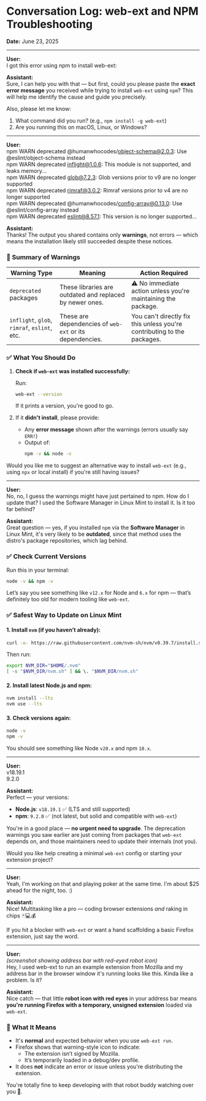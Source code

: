 # Conversation Log: web-ext and NPM Troubleshooting

**Date:** June 23, 2025

---

**User:**  
I got this error using npm to install web-ext:

**Assistant:**  
Sure, I can help you with that — but first, could you please paste the **exact error message** you received while trying to install `web-ext` using `npm`? This will help me identify the cause and guide you precisely.

Also, please let me know:
1. What command did you run? (e.g., `npm install -g web-ext`)
2. Are you running this on macOS, Linux, or Windows?

---

**User:**  
npm WARN deprecated @humanwhocodes/object-schema@2.0.3: Use @eslint/object-schema instead  
npm WARN deprecated inflight@1.0.6: This module is not supported, and leaks memory...  
npm WARN deprecated glob@7.2.3: Glob versions prior to v9 are no longer supported  
npm WARN deprecated rimraf@3.0.2: Rimraf versions prior to v4 are no longer supported  
npm WARN deprecated @humanwhocodes/config-array@0.13.0: Use @eslint/config-array instead  
npm WARN deprecated eslint@8.57.1: This version is no longer supported...

**Assistant:**  
Thanks! The output you shared contains only **warnings**, not errors — which means the installation likely still succeeded despite these notices.

### 🔎 Summary of Warnings

| Warning Type | Meaning | Action Required |
|--------------|---------|-----------------|
| `deprecated` packages | These libraries are outdated and replaced by newer ones. | ⚠️ No immediate action unless you're maintaining the package. |
| `inflight`, `glob`, `rimraf`, `eslint`, etc. | These are dependencies of `web-ext` or its dependencies. | You can't directly fix this unless you're contributing to the packages. |

### ✅ What You Should Do

1. **Check if `web-ext` was installed successfully:**

   Run:
   ```bash
   web-ext --version
   ```

   If it prints a version, you're good to go.

2. If it **didn't install**, please provide:
   - Any **error message** shown after the warnings (errors usually say `ERR!`)
   - Output of:
     ```bash
     npm -v && node -v
     ```

Would you like me to suggest an alternative way to install `web-ext` (e.g., using `npx` or local install) if you're still having issues?

---

**User:**  
No, no, I guess the warnings might have just pertained to npm. How do I update that? I used the Software Manager in Linux Mint to install it. Is it too far behind?

**Assistant:**  
Great question — yes, if you installed `npm` via the **Software Manager** in Linux Mint, it's very likely to be **outdated**, since that method uses the distro's package repositories, which lag behind.

### ✅ Check Current Versions

Run this in your terminal:

```bash
node -v && npm -v
```

Let’s say you see something like `v12.x` for Node and `6.x` for npm — that’s definitely too old for modern tooling like `web-ext`.

### ✅ Safest Way to Update on Linux Mint

#### 1. Install `nvm` (if you haven’t already):

```bash
curl -o- https://raw.githubusercontent.com/nvm-sh/nvm/v0.39.7/install.sh | bash
```

Then run:

```bash
export NVM_DIR="$HOME/.nvm"
[ -s "$NVM_DIR/nvm.sh" ] && \. "$NVM_DIR/nvm.sh"
```

#### 2. Install latest Node.js and npm:

```bash
nvm install --lts
nvm use --lts
```

#### 3. Check versions again:

```bash
node -v
npm -v
```

You should see something like Node `v20.x` and npm `10.x`.

---

**User:**  
v18.19.1  
9.2.0

**Assistant:**  
Perfect — your versions:

- **Node.js**: `v18.19.1` ✅ (LTS and still supported)
- **npm**: `9.2.0` ✅ (not latest, but solid and compatible with `web-ext`)

You're in a good place — **no urgent need to upgrade**. The deprecation warnings you saw earlier are just coming from packages that `web-ext` depends on, and those maintainers need to update their internals (not you).

Would you like help creating a minimal `web-ext` config or starting your extension project?

---

**User:**  
Yeah, I'm working on that and playing poker at the same time. I'm about $25 ahead for the night, too. :)

**Assistant:**  
Nice! Multitasking like a pro — coding browser extensions *and* raking in chips 🃏💻💰

If you hit a blocker with `web-ext` or want a hand scaffolding a basic Firefox extension, just say the word.

---

**User:**  
*(screenshot showing address bar with red-eyed robot icon)*  
Hey, I used web-ext to run an example extension from Mozilla and my address bar in the browser window it's running looks like this. Kinda like a problem. Is it?

**Assistant:**  
Nice catch — that little **robot icon with red eyes** in your address bar means **you're running Firefox with a temporary, unsigned extension** loaded via `web-ext`.

### 🧠 What It Means

- It's **normal** and expected behavior when you use `web-ext run`.
- Firefox shows that warning-style icon to indicate:
  - The extension isn’t signed by Mozilla.
  - It’s temporarily loaded in a debug/dev profile.
- It does **not** indicate an error or issue unless you're distributing the extension.

You're totally fine to keep developing with that robot buddy watching over you 🤖.
